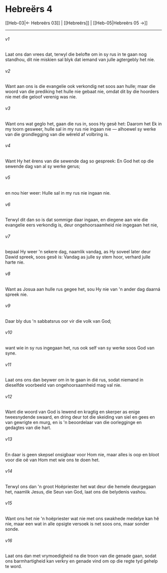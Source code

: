 # Hebreërs 4

[[Heb-03|← Hebreërs 03]] | [[Hebreërs]] | [[Heb-05|Hebreërs 05 →]]
***

###### v1
Laat ons dan vrees dat, terwyl die belofte om in sy rus in te gaan nog standhou, dit nie miskien sal blyk dat iemand van julle agtergebly het nie. 
###### v2
Want aan ons is die evangelie ook verkondig net soos aan hulle; maar die woord van die prediking het hulle nie gebaat nie, omdat dit by die hoorders nie met die geloof verenig was nie. 
###### v3
Want ons wat geglo het, gaan die rus in, soos Hy gesê het: Daarom het Ek in my toorn gesweer, hulle sal in my rus nie ingaan nie — alhoewel sy werke van die grondlegging van die wêreld af volbring is. 
###### v4
Want Hy het êrens van die sewende dag so gespreek: En God het op die sewende dag van al sy werke gerus; 
###### v5
en nou hier weer: Hulle sal in my rus nie ingaan nie. 
###### v6
Terwyl dit dan so is dat sommige daar ingaan, en diegene aan wie die evangelie eers verkondig is, deur ongehoorsaamheid nie ingegaan het nie, 
###### v7
bepaal Hy weer 'n sekere dag, naamlik vandag, as Hy soveel later deur Dawid spreek, soos gesê is: Vandag as julle sy stem hoor, verhard julle harte nie. 
###### v8
Want as Josua aan hulle rus gegee het, sou Hy nie van 'n ander dag daarná spreek nie. 
###### v9
Daar bly dus 'n sabbatsrus oor vir die volk van God; 
###### v10
want wie in sy rus ingegaan het, rus ook self van sy werke soos God van syne. 
###### v11
Laat ons ons dan beywer om in te gaan in dié rus, sodat niemand in dieselfde voorbeeld van ongehoorsaamheid mag val nie. 
###### v12
Want die woord van God is lewend en kragtig en skerper as enige tweesnydende swaard, en dring deur tot die skeiding van siel en gees en van gewrigte en murg, en is 'n beoordelaar van die oorlegginge en gedagtes van die hart. 
###### v13
En daar is geen skepsel onsigbaar voor Hom nie, maar alles is oop en bloot voor die oë van Hom met wie ons te doen het. 
###### v14
Terwyl ons dan 'n groot Hoëpriester het wat deur die hemele deurgegaan het, naamlik Jesus, die Seun van God, laat ons die belydenis vashou. 
###### v15
Want ons het nie 'n hoëpriester wat nie met ons swakhede medelye kan hê nie, maar een wat in alle opsigte versoek is net soos ons, maar sonder sonde. 
###### v16
Laat ons dan met vrymoedigheid na die troon van die genade gaan, sodat ons barmhartigheid kan verkry en genade vind om op die regte tyd gehelp te word. 
